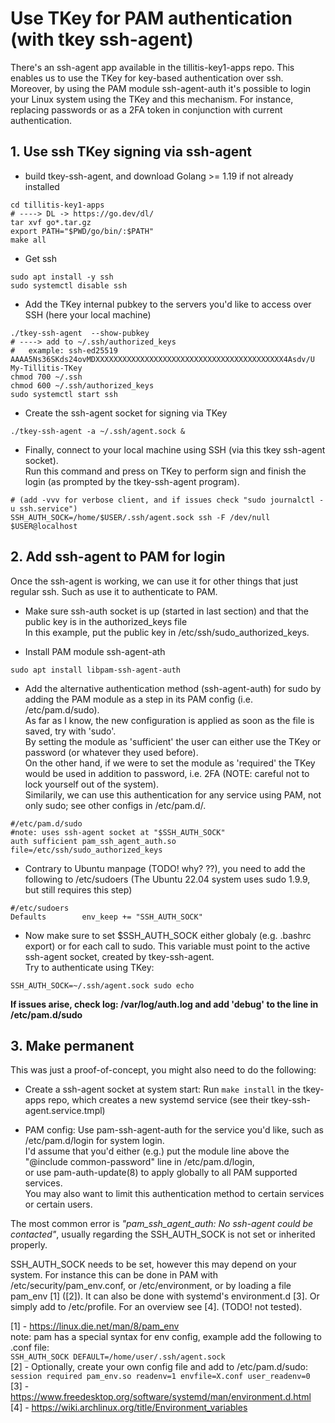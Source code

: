 # Use TKey for PAM authentication (with tkey ssh-agent)

There's an ssh-agent app available in the tillitis-key1-apps repo.
This enables us to use the TKey for key-based authentication over ssh.
Moreover, by using the PAM module ssh-agent-auth it's possible to login your Linux system using the TKey and this mechanism.
For instance, replacing passwords or as a 2FA token in conjunction with current authentication.


## 1. Use ssh TKey signing via ssh-agent


- build tkey-ssh-agent, and download Golang >= 1.19 if not already installed

```
cd tillitis-key1-apps
# ----> DL -> https://go.dev/dl/
tar xvf go*.tar.gz
export PATH="$PWD/go/bin/:$PATH"
make all
```


- Get ssh

```
sudo apt install -y ssh
sudo systemctl disable ssh
```

- Add the TKey internal pubkey to the servers you'd like to access over SSH (here your local machine)

```
./tkey-ssh-agent  --show-pubkey
# ----> add to ~/.ssh/authorized_keys
#   example: ssh-ed25519 AAAA5Ns36SKds24ovMDXXXXXXXXXXXXXXXXXXXXXXXXXXXXXXXXXXXXXXXXXX4Asdv/U My-Tillitis-TKey
chmod 700 ~/.ssh
chmod 600 ~/.ssh/authorized_keys
sudo systemctl start ssh
```

- Create the ssh-agent socket for signing via TKey

```
./tkey-ssh-agent -a ~/.ssh/agent.sock &
```

- Finally, connect to your local machine using SSH (via this tkey ssh-agent socket). \
Run this command and press on TKey to perform sign and finish the login (as prompted by the tkey-ssh-agent program).

```
# (add -vvv for verbose client, and if issues check "sudo journalctl -u ssh.service")
SSH_AUTH_SOCK=/home/$USER/.ssh/agent.sock ssh -F /dev/null $USER@localhost
```


## 2. Add ssh-agent to PAM for login

Once the ssh-agent is working, we can use it for other things that just regular ssh.
Such as use it to authenticate to PAM.

- Make sure ssh-auth socket is up (started in last section) and that the public key is in the authorized_keys file \
In this example, put the public key in /etc/ssh/sudo_authorized_keys.

- Install PAM module ssh-agent-ath

```
sudo apt install libpam-ssh-agent-auth
```

- Add the alternative authentication method (ssh-agent-auth) for sudo by adding the PAM module as a step in its PAM config (i.e. /etc/pam.d/sudo). \
As far as I know, the new configuration is applied as soon as the file is saved, try with 'sudo'. \
By setting the module as 'sufficient' the user can either use the TKey or password (or whatever they used before). \
On the other hand, if we were to set the module as 'required' the TKey would be used in addition to password, i.e. 2FA (NOTE: careful not to lock yourself out of the system). \
Similarily, we can use this authentication for any service using PAM, not only sudo; see other configs in /etc/pam.d/.

```
#/etc/pam.d/sudo
#note: uses ssh-agent socket at "$SSH_AUTH_SOCK"
auth sufficient pam_ssh_agent_auth.so file=/etc/ssh/sudo_authorized_keys
```

- Contrary to Ubuntu manpage (TODO! why? ??), you need to add the following to /etc/sudoers (The Ubuntu 22.04 system uses sudo 1.9.9, but still requires this step)

```
#/etc/sudoers
Defaults        env_keep += "SSH_AUTH_SOCK"
```

- Now make sure to set $SSH_AUTH_SOCK either globaly (e.g. .bashrc export) or for each call to sudo. This variable must point to the active ssh-agent socket, created by tkey-ssh-agent. \
Try to authenticate using TKey:

```
SSH_AUTH_SOCK=~/.ssh/agent.sock sudo echo
```


**If issues arise, check log: /var/log/auth.log and add 'debug' to the line in /etc/pam.d/sudo**

## 3. Make permanent

This was just a proof-of-concept, you might also need to do the following:

- Create a ssh-agent socket at system start: Run `make install` in the tkey-apps repo, which creates a new systemd service (see their tkey-ssh-agent.service.tmpl)

- PAM config: Use pam-ssh-agent-auth for the service you'd like, such as /etc/pam.d/login for system login. \
I'd assume that you'd either (e.g.) put the module line above the "@include common-password" line in /etc/pam.d/login, \
or use pam-auth-update(8) to apply globally to all PAM supported services. \
You may also want to limit this authentication method to certain services or certain users.

The most common error is _"pam_ssh_agent_auth: No ssh-agent could be contacted"_, usually regarding the
SSH_AUTH_SOCK is not set or inherited properly.


SSH_AUTH_SOCK needs to be set, however this may depend on your system. For instance this can be done in PAM with /etc/security/pam_env.conf, or /etc/environment, or by loading a file pam_env [1] ([2]). It can also be done with systemd's environment.d [3]. Or simply add to /etc/profile.
For an overview see [4].
(TODO! not tested).

[1] - https://linux.die.net/man/8/pam_env \
note: pam has a special syntax for env config, example add the following to .conf file: \
`SSH_AUTH_SOCK DEFAULT=/home/user/.ssh/agent.sock`\
[2] - Optionally, create your own config file and add to /etc/pam.d/sudo: \
`session required pam_env.so readenv=1 envfile=X.conf user_readenv=0` \
[3] - https://www.freedesktop.org/software/systemd/man/environment.d.html \
[4] - https://wiki.archlinux.org/title/Environment_variables
